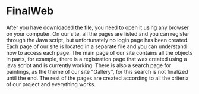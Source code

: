 # FinalWeb
After you have downloaded the file, you need to open it using any browser on your computer. 
On our site, all the pages are listed and you can register through the Java script, but unfortunately no login page has been created.
Each page of our site is located in a separate file and you can understand how to access each page. 
The main page of our site contains all the objects in parts, for example, there is a registration page that was created using a java script and is currently working.
There is also a search page for paintings, as the theme of our site "Gallery", for this search is not finalized until the end. 
The rest of the pages are created according to all the criteria of our project and everything works.

